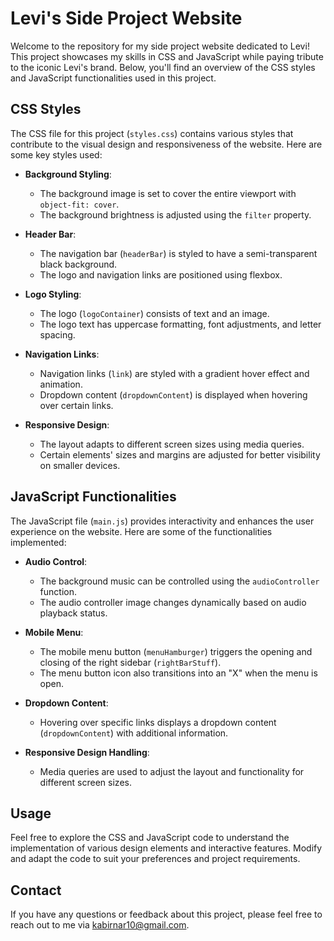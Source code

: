 # Levi's Side Project Website

Welcome to the repository for my side project website dedicated to Levi! This project showcases my skills in CSS and JavaScript while paying tribute to the iconic Levi's brand. Below, you'll find an overview of the CSS styles and JavaScript functionalities used in this project.

## CSS Styles

The CSS file for this project (`styles.css`) contains various styles that contribute to the visual design and responsiveness of the website. Here are some key styles used:

- **Background Styling**:
  - The background image is set to cover the entire viewport with `object-fit: cover`.
  - The background brightness is adjusted using the `filter` property.

- **Header Bar**:
  - The navigation bar (`headerBar`) is styled to have a semi-transparent black background.
  - The logo and navigation links are positioned using flexbox.

- **Logo Styling**:
  - The logo (`logoContainer`) consists of text and an image.
  - The logo text has uppercase formatting, font adjustments, and letter spacing.

- **Navigation Links**:
  - Navigation links (`link`) are styled with a gradient hover effect and animation.
  - Dropdown content (`dropdownContent`) is displayed when hovering over certain links.

- **Responsive Design**:
  - The layout adapts to different screen sizes using media queries.
  - Certain elements' sizes and margins are adjusted for better visibility on smaller devices.

## JavaScript Functionalities

The JavaScript file (`main.js`) provides interactivity and enhances the user experience on the website. Here are some of the functionalities implemented:

- **Audio Control**:
  - The background music can be controlled using the `audioController` function.
  - The audio controller image changes dynamically based on audio playback status.

- **Mobile Menu**:
  - The mobile menu button (`menuHamburger`) triggers the opening and closing of the right sidebar (`rightBarStuff`).
  - The menu button icon also transitions into an "X" when the menu is open.

- **Dropdown Content**:
  - Hovering over specific links displays a dropdown content (`dropdownContent`) with additional information.

- **Responsive Design Handling**:
  - Media queries are used to adjust the layout and functionality for different screen sizes.

## Usage

Feel free to explore the CSS and JavaScript code to understand the implementation of various design elements and interactive features. Modify and adapt the code to suit your preferences and project requirements.


## Contact

If you have any questions or feedback about this project, please feel free to reach out to me via kabirnar10@gmail.com.
